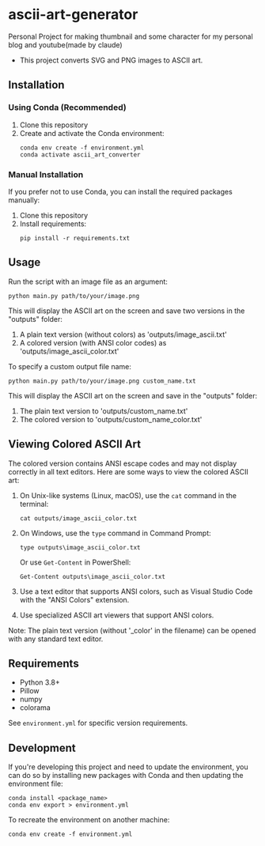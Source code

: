 # ascii-art-generator
Personal Project for making thumbnail and some character for my personal blog and youtube(made by claude)
- This project converts SVG and PNG images to ASCII art.

## Installation

### Using Conda (Recommended)

1. Clone this repository
2. Create and activate the Conda environment:
   ```
   conda env create -f environment.yml
   conda activate ascii_art_converter
   ```

### Manual Installation

If you prefer not to use Conda, you can install the required packages manually:

1. Clone this repository
2. Install requirements:
   ```
   pip install -r requirements.txt
   ```

## Usage

Run the script with an image file as an argument:

```
python main.py path/to/your/image.png
```

This will display the ASCII art on the screen and save two versions in the "outputs" folder:
1. A plain text version (without colors) as 'outputs/image_ascii.txt'
2. A colored version (with ANSI color codes) as 'outputs/image_ascii_color.txt'

To specify a custom output file name:

```
python main.py path/to/your/image.png custom_name.txt
```

This will display the ASCII art on the screen and save in the "outputs" folder:
1. The plain text version to 'outputs/custom_name.txt'
2. The colored version to 'outputs/custom_name_color.txt'

## Viewing Colored ASCII Art

The colored version contains ANSI escape codes and may not display correctly in all text editors. Here are some ways to view the colored ASCII art:

1. On Unix-like systems (Linux, macOS), use the `cat` command in the terminal:
   ```
   cat outputs/image_ascii_color.txt
   ```

2. On Windows, use the `type` command in Command Prompt:
   ```
   type outputs\image_ascii_color.txt
   ```
   Or use `Get-Content` in PowerShell:
   ```
   Get-Content outputs\image_ascii_color.txt
   ```

3. Use a text editor that supports ANSI colors, such as Visual Studio Code with the "ANSI Colors" extension.

4. Use specialized ASCII art viewers that support ANSI colors.

Note: The plain text version (without '_color' in the filename) can be opened with any standard text editor.

## Requirements

- Python 3.8+
- Pillow
- numpy
- colorama

See `environment.yml` for specific version requirements.

## Development

If you're developing this project and need to update the environment, you can do so by installing new packages with Conda and then updating the environment file:

```
conda install <package_name>
conda env export > environment.yml
```

To recreate the environment on another machine:

```
conda env create -f environment.yml
```